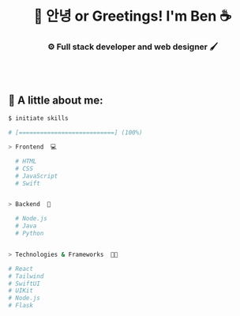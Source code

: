 <h1 align="center">👋 안녕 or Greetings! I'm Ben ☕</h1>
<h3 align="center">⚙️ Full stack developer and web designer 🖌️</h3>
</p>
<br>
</br>

## 🌳 A little about me:

```bash
$ initiate skills

# [===========================] (100%)

> Frontend  💻

  # HTML
  # CSS
  # JavaScript
  # Swift


> Backend  🔧

  # Node.js
  # Java
  # Python


> Technologies & Frameworks  🧑‍💻

# React
# Tailwind
# SwiftUI
# UIKit
# Node.js
# Flask


```
<br>
</br>
